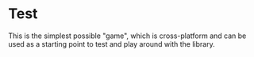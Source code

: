 Test
==========

This is the simplest possible "game", which is cross-platform and
can be used as a starting point to test and play around with the
library.
